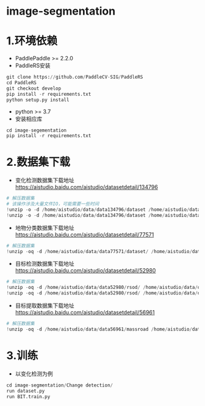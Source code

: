 # image-segmentation
# 1.环境依赖
* PaddlePaddle >= 2.2.0<br>
* PaddleRS安装<br>
```python
git clone https://github.com/PaddleCV-SIG/PaddleRS
cd PaddleRS
git checkout develop
pip install -r requirements.txt
python setup.py install
```
* python >= 3.7 <br>
* 安装相应库
```python
cd image-segementation
pip install -r requirements.txt
```
# 2.数据集下载
* 变化检测数据集下载地址<br>
https://aistudio.baidu.com/aistudio/datasetdetail/134796 <rb>
```python
# 解压数据集
# 该操作涉及大量文件IO，可能需要一些时间
!unzip -o -d /home/aistudio/data/data134796/dataset /home/aistudio/data/data134796/train_data.zip > /dev/null
!unzip -o -d /home/aistudio/data/data134796/dataset /home/aistudio/data/data134796/test_data.zip > /dev/null
```
* 地物分类数据集下载地址<br>
https://aistudio.baidu.com/aistudio/datasetdetail/77571 <br>
```python
# 解压数据集
!unzip -oq -d /home/aistudio/data/data77571/dataset/ /home/aistudio/data/data77571/train_and_label.zip
```
* 目标检测数据集下载地址 <br>
https://aistudio.baidu.com/aistudio/datasetdetail/52980 <br>
```python
# 解压数据集
!unzip -oq -d /home/aistudio/data/data52980/rsod/ /home/aistudio/data/data52980/RSOD-Dataset.zip
!unzip -oq -d /home/aistudio/data/data52980/rsod/ /home/aistudio/data/data52980/rsod/RSOD-Dataset/playground.zip
```
* 目标提取数据集下载地址 <br>
https://aistudio.baidu.com/aistudio/datasetdetail/56961 <br>
```python
# 解压数据集
!unzip -oq -d /home/aistudio/data/data56961/massroad /home/aistudio/data/data56961/mass_road.zip
```
# 3.训练
* 以变化检测为例
```python
cd image-segmentation/Change detection/
run dataset.py
run BIT.train.py
```
